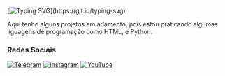 [![Typing SVG](https://readme-typing-svg.herokuapp.com?font=Fira+Code&pause=1000&color=F7F7F7&random=false&width=435&lines=Eae+Truta%2C+como+vai%3F;Bem-vindo+ao+meu+perfil;N%C3%A3o+tem+muita+coisa+legal;Mas+estou+aprendendo+pra+trazer!)](https://git.io/typing-svg)

Aqui tenho alguns projetos em adamento, pois estou praticando algumas liguagens de programação como HTML, e Python.


### Redes Sociais
[![Telegram](https://img.shields.io/badge/Telegram-2CA5E0?style=for-the-badge&logo=telegram&logoColor=white)](https://t.me/paulhenry_oficial)
[![Instagram](https://img.shields.io/badge/Instagram-%23E4405F.svg?style=for-the-badge&logo=Instagram&logoColor=white)](https://www.instagram.com/paulhenrysantus)
[![YouTube](https://img.shields.io/badge/YouTube-%23FF0000.svg?style=for-the-badge&logo=YouTube&logoColor=white)](https://www.youtube.com/@paulhenrysantus)

